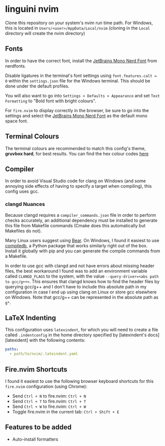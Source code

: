 # linguini nvim

Clone this repository on your system's nvim run time path. For Windows, this is located in
`Users/<user>/AppData/Local/nvim` (cloning in the `Local` directory will create the nvim directory)

## Fonts

In order to have the correct font, install the [JetBrains Mono Nerd Font][nerd-fonts] from nerdfonts.

Disable ligatures in the terminal's font settings using `font.features.calt = 0` within the `settings.json` file
for the Windows terminal. This should be done under the default profiles.

You will also want to go into `Settings > Defaults > Appearance` and set `Text Formatting` to "Bold font with bright
colours".

For `fire.nvim` to display correctly in the browser, be sure to go into the settings and select the
[JetBrains Mono Nerd Font][nerd-fonts] as the default mono space font.

## Terminal Colours

The terminal colours are recommended to match this config's theme, **gruvbox hard**, for best results. You can find the
hex colour codes [here][gruvbox]

## Compiler

In order to avoid Visual Studio code for clang on Windows (and some annoying side effects of having to specify a target
when compiling), this config uses gcc.

### clangd Nuances

Because clangd requires a `compiler_commands.json` file in order to perform checks accurately, an additional dependency
must be installed to generate this file from Makefile commands (Cmake does this automatically but Makefiles do not).

Many Linux users suggest using [Bear][bear]. On Windows, I found it easiest to use [compiledb][compiledb], a Python
package that works similarly right out of the box. Install it globally with pip and you can generate the compile
commands from a Makefile.

In order to use gcc with clangd and not have errors about missing header files, the best workaround I found was to add
an environment variable called `CLANGD_FLAGS` to the system, with the value `--query-driver=<abs path to gcc/g++>`. This
ensures that clangd knows how to find the header files by querying gcc/g++ and I don't have to include this absolute
path in my configuration in case I end up using clang on Linux or store gcc elsewhere on Windows. Note that gcc/g++ can
be represented in the absolute path as `g*`.

## LaTeX Indenting

This configuration uses `latexindent`, for which you will need to create a file called `.indentconfig` in the home
directory specified by [latexindent's docs][latexident] with the following contents:

```yaml
paths:
  - path/to/nvim/.lateindent.yaml
```

## Fire.nvim Shortcuts

I found it easiest to use the following browser keyboard shortcuts for this `fire.nvim` configuration (using Chrome):

- Send `Ctrl + N` to fire.nvim: `Ctrl + N`
- Send `Ctrl + T` to fire.nvim: `Ctrl + T`
- Send `Ctrl + W` to fire.nvim: `Ctrl + W`
- Toggle fire.nvim in the current tab: `Ctrl + Shift + E`

## Features to be added

- Auto-install formatters

[nerd-fonts]: https://www.nerdfonts.com/font-downloads
[gruvbox]: https://github.com/morhetz/gruvbox
[compiler-workaround]: https://wetmelon.github.io/clang-on-windows.html
[llvm]: https://github.com/llvm/llvm-project/releases
[mingw]: https://github.com/niXman/mingw-builds-binaries/releases
[bear]: https://github.com/rizsotto/Bear
[compiledb]: https://github.com/nickdiego/compiledb
[latexindent]: https://latexindentpl.readthedocs.io/en/stable/sec-indent-config-and-settings.html#indentconfig-yaml-and-indentconfig-yaml
